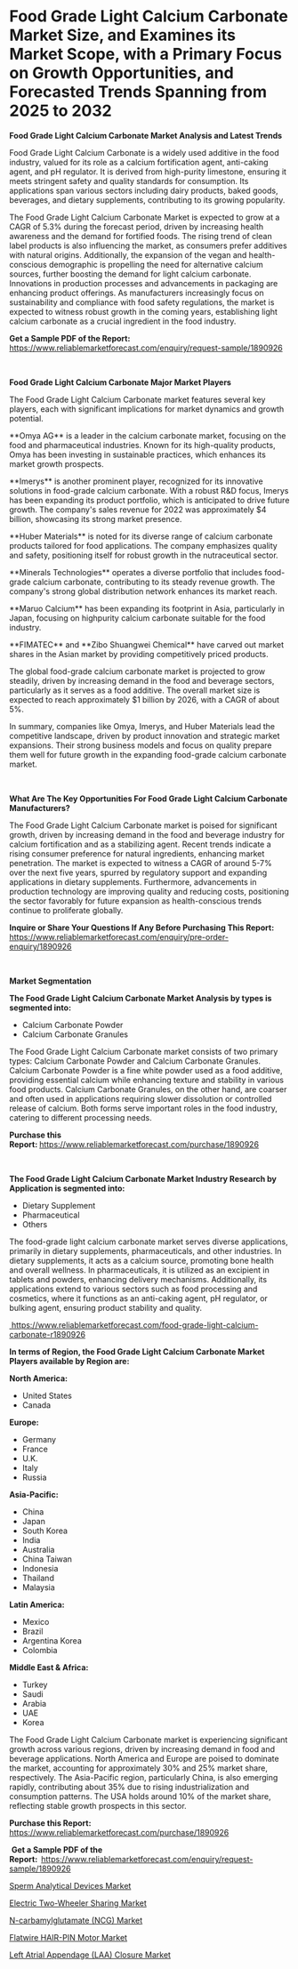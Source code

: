 <p><h1>Food Grade Light Calcium Carbonate Market Size, and Examines its Market Scope, with a Primary Focus on Growth Opportunities, and Forecasted Trends Spanning from 2025 to 2032</h1></p><p><strong>Food Grade Light Calcium Carbonate Market Analysis and Latest Trends</strong></p>
<p><p>Food Grade Light Calcium Carbonate is a widely used additive in the food industry, valued for its role as a calcium fortification agent, anti-caking agent, and pH regulator. It is derived from high-purity limestone, ensuring it meets stringent safety and quality standards for consumption. Its applications span various sectors including dairy products, baked goods, beverages, and dietary supplements, contributing to its growing popularity.</p><p>The Food Grade Light Calcium Carbonate Market is expected to grow at a CAGR of 5.3% during the forecast period, driven by increasing health awareness and the demand for fortified foods. The rising trend of clean label products is also influencing the market, as consumers prefer additives with natural origins. Additionally, the expansion of the vegan and health-conscious demographic is propelling the need for alternative calcium sources, further boosting the demand for light calcium carbonate. Innovations in production processes and advancements in packaging are enhancing product offerings. As manufacturers increasingly focus on sustainability and compliance with food safety regulations, the market is expected to witness robust growth in the coming years, establishing light calcium carbonate as a crucial ingredient in the food industry.</p></p>
<p><strong>Get a Sample PDF of the Report:&nbsp;</strong> <a href="https://www.reliablemarketforecast.com/enquiry/request-sample/1890926?utm_campaign=2219&utm_medium=2&utm_source=Github&utm_content=ia&utm_term=04022025&utm_id=food-grade-light-calcium-carbonate">https://www.reliablemarketforecast.com/enquiry/request-sample/1890926</a></p>
<p>&nbsp;</p>
<p><strong>Food Grade Light Calcium Carbonate Major Market Players</strong></p>
<p><p>The Food Grade Light Calcium Carbonate market features several key players, each with significant implications for market dynamics and growth potential. </p><p>**Omya AG** is a leader in the calcium carbonate market, focusing on the food and pharmaceutical industries. Known for its high-quality products, Omya has been investing in sustainable practices, which enhances its market growth prospects.</p><p>**Imerys** is another prominent player, recognized for its innovative solutions in food-grade calcium carbonate. With a robust R&D focus, Imerys has been expanding its product portfolio, which is anticipated to drive future growth. The company's sales revenue for 2022 was approximately $4 billion, showcasing its strong market presence.</p><p>**Huber Materials** is noted for its diverse range of calcium carbonate products tailored for food applications. The company emphasizes quality and safety, positioning itself for robust growth in the nutraceutical sector.</p><p>**Minerals Technologies** operates a diverse portfolio that includes food-grade calcium carbonate, contributing to its steady revenue growth. The company's strong global distribution network enhances its market reach.</p><p>**Maruo Calcium** has been expanding its footprint in Asia, particularly in Japan, focusing on highpurity calcium carbonate suitable for the food industry. </p><p>**FIMATEC** and **Zibo Shuangwei Chemical** have carved out market shares in the Asian market by providing competitively priced products.</p><p>The global food-grade calcium carbonate market is projected to grow steadily, driven by increasing demand in the food and beverage sectors, particularly as it serves as a food additive. The overall market size is expected to reach approximately $1 billion by 2026, with a CAGR of about 5%.</p><p>In summary, companies like Omya, Imerys, and Huber Materials lead the competitive landscape, driven by product innovation and strategic market expansions. Their strong business models and focus on quality prepare them well for future growth in the expanding food-grade calcium carbonate market.</p></p>
<p>&nbsp;</p>
<p><strong>What Are The Key Opportunities For Food Grade Light Calcium Carbonate Manufacturers?</strong></p>
<p><p>The Food Grade Light Calcium Carbonate market is poised for significant growth, driven by increasing demand in the food and beverage industry for calcium fortification and as a stabilizing agent. Recent trends indicate a rising consumer preference for natural ingredients, enhancing market penetration. The market is expected to witness a CAGR of around 5-7% over the next five years, spurred by regulatory support and expanding applications in dietary supplements. Furthermore, advancements in production technology are improving quality and reducing costs, positioning the sector favorably for future expansion as health-conscious trends continue to proliferate globally.</p></p>
<p><strong>Inquire or Share Your Questions If Any Before Purchasing This Report:</strong> <a href="https://www.reliablemarketforecast.com/enquiry/pre-order-enquiry/1890926?utm_campaign=2219&utm_medium=2&utm_source=Github&utm_content=ia&utm_term=04022025&utm_id=food-grade-light-calcium-carbonate">https://www.reliablemarketforecast.com/enquiry/pre-order-enquiry/1890926</a></p>
<p>&nbsp;</p>
<p><strong>Market Segmentation</strong></p>
<p><strong>The Food Grade Light Calcium Carbonate Market Analysis by types is segmented into:</strong></p>
<p><ul><li>Calcium Carbonate Powder</li><li>Calcium Carbonate Granules</li></ul></p>
<p><p>The Food Grade Light Calcium Carbonate market consists of two primary types: Calcium Carbonate Powder and Calcium Carbonate Granules. Calcium Carbonate Powder is a fine white powder used as a food additive, providing essential calcium while enhancing texture and stability in various food products. Calcium Carbonate Granules, on the other hand, are coarser and often used in applications requiring slower dissolution or controlled release of calcium. Both forms serve important roles in the food industry, catering to different processing needs.</p></p>
<p><strong>Purchase this Report:&nbsp;</strong><a href="https://www.reliablemarketforecast.com/purchase/1890926?utm_campaign=2219&utm_medium=2&utm_source=Github&utm_content=ia&utm_term=04022025&utm_id=food-grade-light-calcium-carbonate">https://www.reliablemarketforecast.com/purchase/1890926</a></p>
<p>&nbsp;</p>
<p><strong>The Food Grade Light Calcium Carbonate Market Industry Research by Application is segmented into:</strong></p>
<p><ul><li>Dietary Supplement</li><li>Pharmaceutical</li><li>Others</li></ul></p>
<p><p>The food-grade light calcium carbonate market serves diverse applications, primarily in dietary supplements, pharmaceuticals, and other industries. In dietary supplements, it acts as a calcium source, promoting bone health and overall wellness. In pharmaceuticals, it is utilized as an excipient in tablets and powders, enhancing delivery mechanisms. Additionally, its applications extend to various sectors such as food processing and cosmetics, where it functions as an anti-caking agent, pH regulator, or bulking agent, ensuring product stability and quality.</p></p>
<p><a href="https://www.reliablemarketforecast.com/food-grade-light-calcium-carbonate-r1890926?utm_campaign=2219&utm_medium=2&utm_source=Github&utm_content=ia&utm_term=04022025&utm_id=food-grade-light-calcium-carbonate">&nbsp;https://www.reliablemarketforecast.com/food-grade-light-calcium-carbonate-r1890926</a></p>
<p><strong>In terms of Region, the Food Grade Light Calcium Carbonate Market Players available by Region are:</strong></p>
<p>
    <p> <strong> North America: </strong>
        <ul>
            <li>United States</li>
            <li>Canada</li>
        </ul>
        </p> 
    <p> <strong> Europe: </strong>
        <ul>
            <li>Germany</li>
            <li>France</li>
            <li>U.K.</li>
            <li>Italy</li>
            <li>Russia</li>
        </ul>
        </p> 
    <p> <strong> Asia-Pacific: </strong>
        <ul>
            <li>China</li>
            <li>Japan</li>
            <li>South Korea</li>
            <li>India</li>
            <li>Australia</li>
            <li>China Taiwan</li>
            <li>Indonesia</li>
            <li>Thailand</li>
            <li>Malaysia</li>
        </ul>
        </p> 
    <p> <strong> Latin America: </strong>
        <ul>
            <li>Mexico</li>
            <li>Brazil</li>
            <li>Argentina Korea</li>
            <li>Colombia</li>
        </ul>
        </p> 
    <p> <strong> Middle East & Africa: </strong>
        <ul>
            <li>Turkey</li>
            <li>Saudi</li>
            <li>Arabia</li>
            <li>UAE</li>
            <li>Korea</li>
        </ul>
    </p>
    </p>
<p><p>The Food Grade Light Calcium Carbonate market is experiencing significant growth across various regions, driven by increasing demand in food and beverage applications. North America and Europe are poised to dominate the market, accounting for approximately 30% and 25% market share, respectively. The Asia-Pacific region, particularly China, is also emerging rapidly, contributing about 35% due to rising industrialization and consumption patterns. The USA holds around 10% of the market share, reflecting stable growth prospects in this sector.</p></p>
<p><strong>Purchase this Report: </strong><a href="https://www.reliablemarketforecast.com/purchase/1890926?utm_campaign=2219&utm_medium=2&utm_source=Github&utm_content=ia&utm_term=04022025&utm_id=food-grade-light-calcium-carbonate">https://www.reliablemarketforecast.com/purchase/1890926</a></p>
<p>&nbsp;<strong>Get a Sample PDF of the Report:&nbsp;&nbsp;</strong><a href="https://www.reliablemarketforecast.com/enquiry/request-sample/1890926?utm_campaign=2219&utm_medium=2&utm_source=Github&utm_content=ia&utm_term=04022025&utm_id=food-grade-light-calcium-carbonate">https://www.reliablemarketforecast.com/enquiry/request-sample/1890926</a></p>
<p><strong></strong></p>
<p><p><a href="https://www.linkedin.com/pulse/comprehensive-overview-sperm-analytical-devices-market-size-tjuef?utm_campaign=2219&utm_medium=2&utm_source=Github&utm_content=ia&utm_term=04022025&utm_id=food-grade-light-calcium-carbonate">Sperm Analytical Devices Market</a></p><p><a href="https://www.linkedin.com/pulse/electric-two-wheeler-sharing-market-demand-revenue-insights-6dmle?utm_campaign=2219&utm_medium=2&utm_source=Github&utm_content=ia&utm_term=04022025&utm_id=food-grade-light-calcium-carbonate">Electric Two-Wheeler Sharing Market</a></p><p><a href="https://github.com/suleimannichelle7/Market-Research-Report-List-1/blob/main/n-carbamylglutamate-ncg-market.md?utm_campaign=2219&utm_medium=2&utm_source=Github&utm_content=ia&utm_term=04022025&utm_id=food-grade-light-calcium-carbonate">N-carbamylglutamate (NCG) Market</a></p><p><a href="https://www.linkedin.com/pulse/according-market-research-flatwire-hair-pin-motor-size-growing-lxcje?utm_campaign=2219&utm_medium=2&utm_source=Github&utm_content=ia&utm_term=04022025&utm_id=food-grade-light-calcium-carbonate">Flatwire HAIR-PIN Motor Market</a></p><p><a href="https://www.linkedin.com/pulse/market-demand-revenue-analysis-left-atrial-appendage-laa-closure-9tvkf?utm_campaign=2219&utm_medium=2&utm_source=Github&utm_content=ia&utm_term=04022025&utm_id=food-grade-light-calcium-carbonate">Left Atrial Appendage (LAA) Closure Market</a></p></p>